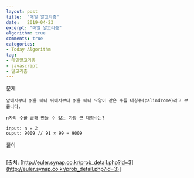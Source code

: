```yaml
---
layout: post
title:  "매일 알고리즘"
date:   2019-04-23
excerpt: "매일 알고리즘"
algorithm: true
comments: true
categories:
- Today Algorithm
tag:
- 매일알고리즘
- javascript
- 알고리즘
---
```


문제
```
앞에서부터 읽을 때나 뒤에서부터 읽을 때나 모양이 같은 수를 대칭수(palindrome)라고 부릅니다.

n자리 수를 곱해 만들 수 있는 가장 큰 대칭수는?

input: n = 2
ouput: 9009 // 91 × 99 = 9009
```

풀이
```javascript
```

[출처: [http://euler.synap.co.kr/prob_detail.php?id=3](http://euler.synap.co.kr/prob_detail.php?id=3)]
